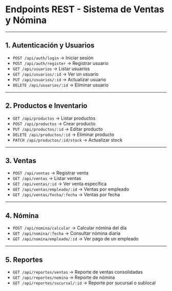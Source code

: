 # Endpoints REST - Sistema de Ventas y Nómina

---

## 1. Autenticación y Usuarios
- `POST /api/auth/login` → Iniciar sesión
- `POST /api/auth/register` → Registrar usuario
- `GET /api/usuarios` → Listar usuarios
- `GET /api/usuarios/:id` → Ver un usuario
- `PUT /api/usuarios/:id` → Actualizar usuario
- `DELETE /api/usuarios/:id` → Eliminar usuario

---

## 2. Productos e Inventario
- `GET /api/productos` → Listar productos
- `POST /api/productos` → Crear producto
- `PUT /api/productos/:id` → Editar producto
- `DELETE /api/productos/:id` → Eliminar producto
- `PATCH /api/productos/:id/stock` → Actualizar stock

---

## 3. Ventas
- `POST /api/ventas` → Registrar venta
- `GET /api/ventas` → Listar ventas
- `GET /api/ventas/:id` → Ver venta específica
- `GET /api/ventas/empleado/:id` → Ventas por empleado
- `GET /api/ventas/fecha/:fecha` → Ventas por fecha

---

## 4. Nómina
- `POST /api/nomina/calcular` → Calcular nómina del día
- `GET /api/nomina/:fecha` → Consultar nómina diaria
- `GET /api/nomina/empleado/:id` → Ver pago de un empleado

---

## 5. Reportes
- `GET /api/reportes/ventas` → Reporte de ventas consolidadas
- `GET /api/reportes/nomina` → Reporte de nómina
- `GET /api/reportes/sucursal/:id` → Reporte por sucursal o sublocal
